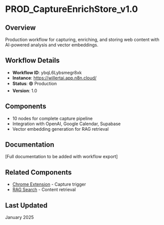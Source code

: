 # PROD_CaptureEnrichStore_v1.0

## Overview
Production workflow for capturing, enriching, and storing web content with AI-powered analysis and vector embeddings.

## Workflow Details
- **Workflow ID**: ybqL6Lybsmegr8xk
- **Instance**: https://willertai.app.n8n.cloud/
- **Status**: 🟢 Production
- **Version**: 1.0

## Components
- 10 nodes for complete capture pipeline
- Integration with OpenAI, Google Calendar, Supabase
- Vector embedding generation for RAG retrieval

## Documentation
[Full documentation to be added with workflow export]

## Related Components
- [Chrome Extension](../../../Extensions/Chrome/) - Capture trigger
- [RAG Search](../../../Retrieval/RAG_Search/) - Content retrieval

## Last Updated
January 2025
